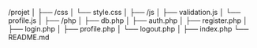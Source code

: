 /projet
│
├── /css
│   └── style.css
│
├── /js
│   ├── validation.js
│   └── profile.js
│
├── /php
│   ├── db.php
│   ├── auth.php
│   ├── register.php
│   ├── login.php
│   ├── profile.php
│   └── logout.php
│
├── index.php
└── README.md
